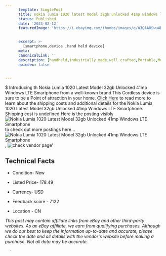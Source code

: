 ```yaml
---
      template: SinglePost
      title: nokia lumia 1020 latest model 32gb unlocked 41mp windows lte smartphone
      status: Published
      date: '2023-02-12'
      featuredImage: 'https://i.ebayimg.com/thumbs/images/g/W3QAAOSwu4BV5BOf/s-l225.jpg'
       

      excerpt: >-
        [smartphone,device ,hand held device]
      meta:
      canonicalLink: ''
      description: [handheld,industrially made,well crafted,Portable,Mobile,Compact,Convenient,Lightweight,Maneuverable,Man-portable,Miniature,Carriable,Hand-held,Light,Holdable,Transportable,Mobile device,Pocket-sized,On-the-go,Wireless,Cordless,Compact size,Convenient size, smartphone,device ,hand held device]
      noindex: false
      

---
```

$
      Introducing th Nokia Lumia 1020 Latest Model 32gb Unlocked 41mp Windows LTE Smartphone from a well-known brand.This Cordless device  is sure to be a Point of attraction  in your home. [Click Here](https://www.ebay.com/itm/281740371594?hash=item419908e68a%3Ag%3AW3QAAOSwu4BV5BOf&mkevt=1&mkcid=1&mkrid=711-53200-19255-0&campid=%253CePNCampaignId%253E&customid=%253CreferenceId%253E&toolid=10049) to read more to learn about the shipping costs and additional details for the Nokia Lumia 1020 Latest Model 32gb Unlocked 41mp Windows LTE Smartphone. Shipping cost is undefined.Here is the posting visibly ![Nokia Lumia 1020 Latest Model 32gb Unlocked 41mp Windows LTE Smartphone](https://i.ebayimg.com/thumbs/images/g/W3QAAOSwu4BV5BOf/s-l225.jpg) to check out more postings here... ![Nokia Lumia 1020 Latest Model 32gb Unlocked 41mp Windows LTE Smartphone](https://i.ebayimg.com/images/g/W3QAAOSwu4BV5BOf/s-l640.jpg), ![check vendor page](https://origin-galleryplus.ebayimg.com/ws/web/281740371594_2_0_1/225x225.jpg,https://origin-galleryplus.ebayimg.com/ws/web/281740371594_3_0_1/225x225.jpg)'

      

 ## Technical Facts 



     
      

 - Condition- New 


      

 - Listed Price- 178.49 


      

 - Currency- USD 


      

 - Feedback score - 7122 


      

 - Location - CN 


      
      

 *_This post may contain affiliate links from eBay and other third-party websites. As an eBay affiliate, we earn from qualifying purchases. Although we do our best to keep the information up-to-date and accurate, please check the date and all details with the vendor's website before making a purchase. Not all data may be accurate._*




      -
